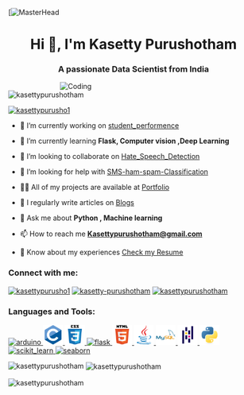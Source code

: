 [![MasterHead](https://miro.medium.com/v2/resize:fit:1400/1*_zcVnX2xGxMVgjkN7tlRMQ.gif)
<h1 align="center">Hi 👋, I'm Kasetty Purushotham</h1>
<h3 align="center">A passionate Data Scientist from India</h3>
<img align="right" alt="Coding" width="400" src="https://miro.medium.com/v2/resize:fit:720/0*H4cHks1eEdrW7Zlz.gif">

<p align="left"> <img src="https://komarev.com/ghpvc/?username=kasettypurushotham&label=Profile%20views&color=0e75b6&style=flat" alt="kasettypurushotham" /> </p>

<p align="left"> <a href="https://twitter.com/kasettypurusho1" target="blank"><img src="https://img.shields.io/twitter/follow/kasettypurusho1?logo=twitter&style=for-the-badge" alt="kasettypurusho1" /></a> </p>

- 🔭 I’m currently working on [student_performence](https://github.com/KasettyPurushotham/mlproject)

- 🌱 I’m currently learning **Flask, Computer vision ,Deep Learning**

- 👯 I’m looking to collaborate on [Hate_Speech_Detection](https://github.com/KasettyPurushotham/Hate_Speech_Detection-)

- 🤝 I’m looking for help with [SMS-ham-spam-Classification](https://github.com/KasettyPurushotham/SMS-ham-spam-Classification)

- 👨‍💻 All of my projects are available at [Portfolio](https://kasettypurushotham.github.io/website/)

- 📝 I regularly write articles on [Blogs](https://kspnumpy.blogspot.com/)

- 💬 Ask me about **Python , Machine learning**

- 📫 How to reach me **Kasettypurushotham@gmail.com**

- 📄 Know about my experiences [Check my Resume ](https://www.canva.com/design/DAFf_Z2tPXE/dj_1xVA_p70uLmpGbfL_DQ/view?utm_content=DAFf_Z2tPXE&utm_campaign=designshare&utm_medium=link&utm_source=publishsharelink)

<h3 align="left">Connect with me:</h3>
<p align="left">
<a href="https://twitter.com/kasettypurusho1" target="blank"><img align="center" src="https://raw.githubusercontent.com/rahuldkjain/github-profile-readme-generator/master/src/images/icons/Social/twitter.svg" alt="kasettypurusho1" height="30" width="40" /></a>
<a href="https://linkedin.com/in/kasetty-purushotham" target="blank"><img align="center" src="https://raw.githubusercontent.com/rahuldkjain/github-profile-readme-generator/master/src/images/icons/Social/linked-in-alt.svg" alt="kasetty-purushotham" height="30" width="40" /></a>
<a href="https://kaggle.com/kasettypurushotham" target="blank"><img align="center" src="https://raw.githubusercontent.com/rahuldkjain/github-profile-readme-generator/master/src/images/icons/Social/kaggle.svg" alt="kasettypurushotham" height="30" width="40" /></a>
</p>

<h3 align="left">Languages and Tools:</h3>
<p align="left"> <a href="https://www.arduino.cc/" target="_blank" rel="noreferrer"> <img src="https://cdn.worldvectorlogo.com/logos/arduino-1.svg" alt="arduino" width="40" height="40"/> </a> <a href="https://www.cprogramming.com/" target="_blank" rel="noreferrer"> <img src="https://raw.githubusercontent.com/devicons/devicon/master/icons/c/c-original.svg" alt="c" width="40" height="40"/> </a> <a href="https://www.w3schools.com/css/" target="_blank" rel="noreferrer"> <img src="https://raw.githubusercontent.com/devicons/devicon/master/icons/css3/css3-original-wordmark.svg" alt="css3" width="40" height="40"/> </a> <a href="https://flask.palletsprojects.com/" target="_blank" rel="noreferrer"> <img src="https://www.vectorlogo.zone/logos/pocoo_flask/pocoo_flask-icon.svg" alt="flask" width="40" height="40"/> </a> <a href="https://www.w3.org/html/" target="_blank" rel="noreferrer"> <img src="https://raw.githubusercontent.com/devicons/devicon/master/icons/html5/html5-original-wordmark.svg" alt="html5" width="40" height="40"/> </a> <a href="https://www.java.com" target="_blank" rel="noreferrer"> <img src="https://raw.githubusercontent.com/devicons/devicon/master/icons/java/java-original.svg" alt="java" width="40" height="40"/> </a> <a href="https://www.mysql.com/" target="_blank" rel="noreferrer"> <img src="https://raw.githubusercontent.com/devicons/devicon/master/icons/mysql/mysql-original-wordmark.svg" alt="mysql" width="40" height="40"/> </a> <a href="https://pandas.pydata.org/" target="_blank" rel="noreferrer"> <img src="https://raw.githubusercontent.com/devicons/devicon/2ae2a900d2f041da66e950e4d48052658d850630/icons/pandas/pandas-original.svg" alt="pandas" width="40" height="40"/> </a> <a href="https://www.python.org" target="_blank" rel="noreferrer"> <img src="https://raw.githubusercontent.com/devicons/devicon/master/icons/python/python-original.svg" alt="python" width="40" height="40"/> </a> <a href="https://scikit-learn.org/" target="_blank" rel="noreferrer"> <img src="https://upload.wikimedia.org/wikipedia/commons/0/05/Scikit_learn_logo_small.svg" alt="scikit_learn" width="40" height="40"/> </a> <a href="https://seaborn.pydata.org/" target="_blank" rel="noreferrer"> <img src="https://seaborn.pydata.org/_images/logo-mark-lightbg.svg" alt="seaborn" width="40" height="40"/> </a> </p>

<p><img align="left" src="https://github-readme-stats.vercel.app/api/top-langs?username=kasettypurushotham&show_icons=true&locale=en&layout=compact" alt="kasettypurushotham" /></p>

<p>&nbsp;<img align="center" src="https://github-readme-stats.vercel.app/api?username=kasettypurushotham&show_icons=true&locale=en" alt="kasettypurushotham" /></p>

<p><img align="center" src="https://github-readme-streak-stats.herokuapp.com/?user=kasettypurushotham&" alt="kasettypurushotham" /></p>

